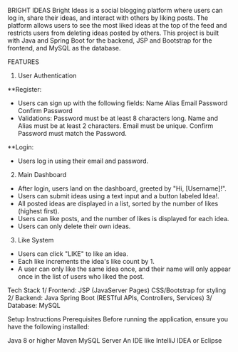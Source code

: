 BRIGHT IDEAS
Bright Ideas is a social blogging platform where users can log in, share their ideas, and interact with others by liking posts. The platform allows users to see the most liked ideas at the top of the feed and restricts users from deleting ideas posted by others. This project is built with Java and Spring Boot for the backend, JSP and Bootstrap for the frontend, and MySQL as the database.

FEATURES
1. User Authentication

**Register:

* Users can sign up with the following fields:
Name
Alias
Email
Password
Confirm Password
* Validations:
Password must be at least 8 characters long.
Name and Alias must be at least 2 characters.
Email must be unique.
Confirm Password must match the Password.

**Login:

* Users log in using their email and password.

2. Main Dashboard
* After login, users land on the dashboard, greeted by "Hi, [Username]!".
* Users can submit ideas using a text input and a button labeled Idea!.
* All posted ideas are displayed in a list, sorted by the number of likes (highest first).
* Users can like posts, and the number of likes is displayed for each idea.
* Users can only delete their own ideas.

3. Like System
* Users can click "LIKE" to like an idea.
* Each like increments the idea's like count by 1.
* A user can only like the same idea once, and their name will only appear once in the list of users who liked the post.


Tech Stack
1/ Frontend:
JSP (JavaServer Pages)
CSS/Bootstrap for styling
2/ Backend:
Java
Spring Boot (RESTful APIs, Controllers, Services)
3/ Database:
MySQL

Setup Instructions
Prerequisites
Before running the application, ensure you have the following installed:

Java 8 or higher
Maven
MySQL Server
An IDE like IntelliJ IDEA or Eclipse

